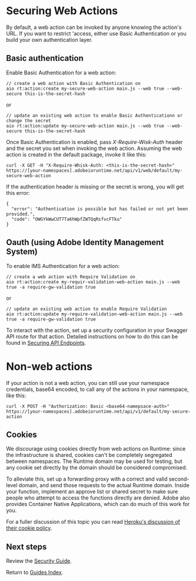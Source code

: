 # Securing Web Actions

By default, a web action can be invoked by anyone knowing the action's URL. If you want to restrict 'access, either use Basic Authentication or you build your own authentication layer.

## Basic authentication

Enable Basic Authentication for a web action:

```
// create a web action with Basic Authentication on
aio rt:action:create my-secure-web-action main.js --web true --web-secure this-is-the-secret-hash
```

or

```
// update an existing web action to enable Basic Authenticationn or change the secret
aio rt:action:update my-secure-web-action main.js --web true --web-secure this-is-the-secret-hash
```

Once  Basic Authentication is enabled, pass *X-Require-Wisk-Auth* header and the secret you set when invoking the web action. Assuming the web action is created in the default package, invoke it like this:

```
curl -X GET -H "X-Require-Whisk-Auth: <this-is-the-secret-hash>" https://[your-namespaces].adobeioruntime.net/api/v1/web/default/my-secure-web-action
```

If the authentication header is missing or the secret is wrong, you will get this error:

```
{
  "error": "Authentication is possible but has failed or not yet been provided.",
  "code": "OWGYkWwCUT7Ta6hWpfZWTQqRsfvcFTku"
}
```

## Oauth (using Adobe Identity Management System)

To enable IMS Authentication for a web action:

```
// create a web action with Require Validation on
aio rt:action:create my-requir-validation-web-action main.js --web true -a require-gw-validation true
```

or

```
// update an existing web action to enable Require Validation
aio rt:action:update my-require-validation-web-action main.js --web true -a require-gw-validation true
```

To interact with the action, set up a security configuration in your Swagger API route for that action. Detailed instructions on how to do this can be found in [Securing API Endpoints](creating-rest-apis.md#securing-api-endpoints).  

# Non-web actions

If your action is not a web action, you can still use your namespace credentials, base64 encoded, to call any of the actions in your namespace, like this:

```
curl -X POST -H "Authorization: Basic <base64-namepsace-auth>" https://[your-namespaces].adobeioruntime.net/api/v1/default/my-secure-action
```

## Cookies

We discourage using cookies directly from web actions on Runtime: since the infrastructure is shared, cookies can't be completely segregated between namespaces. The Runtime domain may be used for testing, but any cookie set directly by the domain should be considered compromised.

To alleviate this, set up a forwarding proxy with a correct and valid second-level domain, and send those requests to the actual Runtime domain. Inside your function, implement an approve list or shared secret to make sure people who attempt to access the functions directly are denied. Adobe also provides Container Native Applications, which can do much of this work for you.

For a fuller discussion of this topic you can read [Heroku's discussion of their cookie policy](https://devcenter.heroku.com/articles/cookies-and-herokuapp-com).

## Next steps

Review the [Security Guide](security-general.md).

Return to [Guides Index](../index.md).
